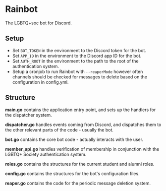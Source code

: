 # Rainbot
The LGBTQ+soc bot for Discord.

## Setup
* Set `BOT_TOKEN` in the environment to the Discord token for the bot.
* Set `APP_ID` in the environment to the Discord app ID for the bot.
* Set `AUTH_ROOT` in the environment to the path to the root of the authentication system.
* Setup a cronjob to run Rainbot with `--reaperMode` however often channels should be checked for messages to delete based on the configuration in config.yml.

## Structure
**main.go** contains the application entry point, and sets up the handlers for the dispatcher system.

**dispatcher.go** handles events coming from Discord, and dispatches them to the other relevant parts of the code - usually the bot.

**bot.go** contains the core bot code - actually interacts with the user.

**member_api.go** handles verification of membership in conjunction with the LGBTQ+ Society authentication system.

**roles.go** contains the structures for the current student and alumni roles.

**config.go** contains the structures for the bot's configuration files.

**reaper.go** contains the code for the periodic message deletion system.
